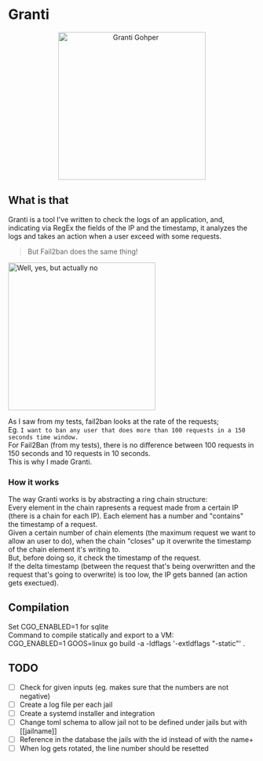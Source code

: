 # Granti

<p align="center"><img src="https://camo.githubusercontent.com/274385982abc5f3457f94b6b276c619f9e263e24/68747470733a2f2f73746f726167652e676f6f676c65617069732e636f6d2f676f70686572697a656d652e61707073706f742e636f6d2f676f70686572732f376664303165653338333362376536383065363230663064643630323033326330333232386439302e706e67" alt="Granti Gohper" data-canonical-src="https://storage.googleapis.com/gopherizeme.appspot.com/gophers/7fd01ee3833b7e680e620f0dd602032c03228d90.png" height="300px"  style="text-align: center;"></p>

## What is that  
Granti is a tool I've written to check the logs of an application, and, indicating via RegEx the fields of the IP and the timestamp, it analyzes the logs and takes an action when a user exceed with some requests.  
> But Fail2ban does the same thing!  

<img src="https://camo.githubusercontent.com/919a0c825b8fe9cf2cb66c1ffb8d1a46f88bbc83/68747470733a2f2f692e6b796d2d63646e2e636f6d2f656e74726965732f69636f6e732f6f726967696e616c2f3030302f3032382f3539362f64736d47614b574d654858653951754a74715f79733330504e6654476e4d73527548756f5f4d557a4743672e6a7067" alt="Well, yes, but actually no" data-canonical-src="https://i.kym-cdn.com/entries/icons/original/000/028/596/dsmGaKWMeHXe9QuJtq_ys30PNfTGnMsRuHuo_MUzGCg.jpg" height="300px" >

As I saw from my tests, fail2ban looks at the rate of the requests;  
Eg. `I want to ban any user that does more than 100 requests in a 150 seconds time window.`  
For Fail2Ban (from my tests), there is no difference between 100 requests in 150 seconds and 10 requests in 10 seconds.  
This is why I made Granti.    

### How it works
The way Granti works is by abstracting a ring chain structure:  
Every element in the chain rapresents a request made from a certain IP (there is a chain for each IP).
Each element has a number and "contains" the timestamp of a request.  
Given a certain number of chain elements (the maximum request we want to allow an user to do), when the chain "closes" up it overwrite the timestamp of the chain element it's writing to.  
But, before doing so, it check the timestamp of the request.  
If the delta timestamp (between the request that's being overwritten and the request that's going to overwrite) is too low, the IP gets banned (an action gets exectued). 


## Compilation
Set CGO_ENABLED=1 for sqlite  
Command to compile statically and export to a VM:  
CGO_ENABLED=1 GOOS=linux go build -a -ldflags '-extldflags "-static"' .  

## TODO
- [ ] Check for given inputs (eg. makes sure that the numbers are not negative)
- [ ] Create a log file per each jail
- [ ] Create a systemd installer and integration
- [ ] Change toml schema to allow jail not to be defined under jails but with [[jailname]]
- [ ] Reference in the database the jails with the id instead of with the name+
- [ ] When log gets rotated, the line number should be resetted